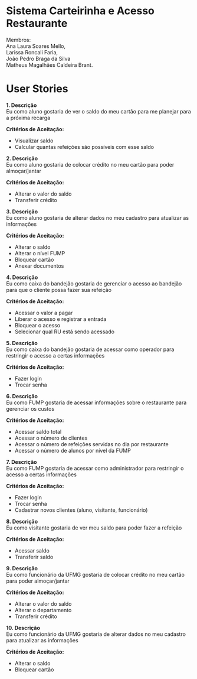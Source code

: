 # Sistema Carteirinha e Acesso Restaurante
Membros:  
Ana Laura Soares Mello,  
Larissa Roncali Faria,   
João Pedro Braga da Silva  
Matheus Magalhães Caldeira Brant.  

# User Stories 

**1. Descrição**  
Eu como aluno gostaria de ver o saldo do meu cartão para me planejar para a próxima recarga  

**Critérios de Aceitação:**
 * Visualizar saldo
 * Calcular quantas refeições são possíveis com esse saldo
  
**2. Descrição**  
Eu como aluno gostaria de colocar crédito no meu cartão para poder almoçar/jantar  

**Critérios de Aceitação:**
 * Alterar o valor do saldo
 * Transferir crédito

**3. Descrição**  
Eu como aluno gostaria de alterar dados no meu cadastro para atualizar as informações  

**Critérios de Aceitação:**
 * Alterar o saldo
 * Alterar o nível FUMP
 * Bloquear cartão
 * Anexar documentos

**4. Descrição**  
Eu como caixa do bandejão gostaria de gerenciar o acesso ao bandejão para que o cliente possa fazer sua refeição  

**Critérios de Aceitação:**
 * Acessar o valor a pagar
 * Liberar o acesso e registrar a entrada
 * Bloquear o acesso
 * Selecionar qual RU está sendo acessado

**5. Descrição**  
Eu como caixa do bandejão gostaria de acessar como operador para restringir o acesso a certas informações  

**Critérios de Aceitação:**
 * Fazer login
 * Trocar senha

**6. Descrição**  
Eu como FUMP gostaria de acessar informações sobre o restaurante para gerenciar os custos  

**Critérios de Aceitação:**
 * Acessar saldo total
 * Acessar o número de clientes
 * Acessar o número de refeições servidas no dia por restaurante
 * Acessar o número de alunos por nível da FUMP

**7. Descrição**  
Eu como FUMP gostaria de acessar como administrador para restringir o acesso a certas informações  

**Critérios de Aceitação:**
 * Fazer login
 * Trocar senha
 * Cadastrar novos clientes (aluno, visitante, funcionário)

**8. Descrição**  
Eu como visitante gostaria de ver meu saldo para poder fazer a refeição  

**Critérios de Aceitação:**
 * Acessar saldo
 * Transferir saldo

**9. Descrição**  
Eu como funcionário da UFMG gostaria de colocar crédito no meu cartão para poder almoçar/jantar  

**Critérios de Aceitação:**
 * Alterar o valor do saldo
 * Alterar o departamento
 * Transferir crédito

**10. Descrição**  
Eu como funcionário da UFMG gostaria de alterar dados no meu cadastro para atualizar as informações  

**Critérios de Aceitação:**
 * Alterar o saldo
 * Bloquear cartão
 





